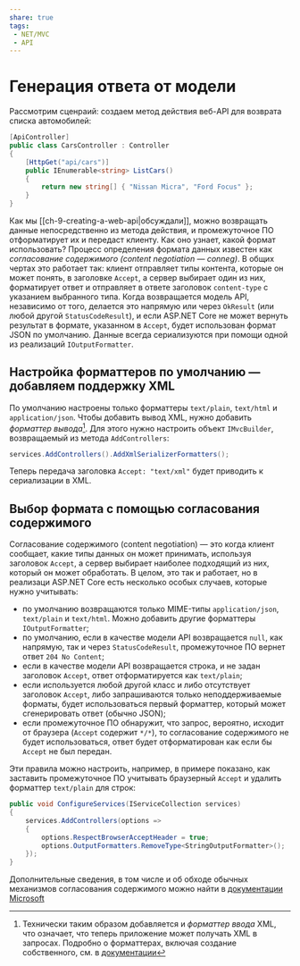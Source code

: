 ```yaml
---
share: true
tags:
 - NET/MVC
 - API
---
```

# Генерация ответа от модели
Рассмотрим сценраий: создаем метод действия веб-API для возврата списка автомобилей:
```csharp
[ApiController]
public class CarsController : Controller
{
	[HttpGet("api/cars")]
	public IEnumerable<string> ListCars()
	{
		return new string[] { "Nissan Micra", "Ford Focus" };
	}
}
```
Как мы [[ch-9-creating-a-web-api|обсуждали]], можно возвращать данные непосредственно из метода действия, и промежуточное ПО отформатирует их и передаст клиенту. Как оно узнает, какой формат использовать?
Процесс определения формата данных известен как *согласование содержимого (content negotiation — conneg)*. В общих чертах это работает так: клиент отправляет типы контента, которые он может понять, в заголовке `Accept`, а сервер выбирает один из них, форматирует ответ и отправляет в ответе заголовок `content-type` с указанием выбранного типа.
Когда возвращается модель API, независимо от того, делается это напрямую или через `OkResult` (или любой другой `StatusCodeResult`), и если ASP.NET Core не может вернуть результат в формате, указанном в `Accept`, будет использован формат JSON по умолчанию.
Данные всегда сериализуются при помощи одной из реализаций `IOutputFormatter`.
## Настройка форматтеров по умолчанию — добавляем поддержку XML
По умолчанию настроены только форматтеры `text/plain`, `text/html` и `application/json`. Чтобы добавить вывод XML, нужно добавить *форматтер вывода*[^1]. Для этого нужно настроить объект `IMvcBuilder`, возвращаемый из метода `AddControllers`:
```csharp
services.AddControllers().AddXmlSerializerFormatters();
```
Теперь передача заголовка `Accept: "text/xml"` будет приводить к сериализации в XML.
## Выбор формата с помощью согласования содержимого
Согласование содержимого (content negotiation) — это когда клиент сообщает, какие типы данных он может принимать, используя заголовок `Accept`, а сервер выбирает наиболее подходящий из них, который он может обработать. В целом, это так и работает, но в реализаци ASP.NET Core есть несколько особых случаев, которые нужно учитывать:
- по умолчанию возвращаются только MIME-типы `application/json`, `text/plain` и `text/html`. Можно добавить другие форматтеры `IOutputFormatter`;
- по умолчанию, если в качестве модели API возвращается `null`, как напрямую, так и через `StatusCodeResult`, промежуточное ПО вернет ответ `204 No Content`;
- если в качестве модели API возвращается строка, и не задан заголовок `Accept`, ответ отформатируется как `text/plain`;
- если используется любой другой класс и либо отсутствует заголовок `Accept`, либо запрашиваются только неподдерживаемые форматы, будет использоваться первый форматтер, который может сгенерировать ответ (обычно JSON);
- если промежуточное ПО обнаружит, что запрос, вероятно, исходит от браузера (`Accept` содержит `*/*`), то согласование содержимого не будет использоваться, ответ будет отформатирован как если бы `Accept` не был передан.

Эти правила можно настроить, например, в примере показано, как заставить промежуточное ПО учитывать браузерный `Accept` и удалить форматтер `text/plain` для строк:
```csharp
public void ConfigureServices(IServiceCollection services)
{
	services.AddControllers(options =>
	{
		options.RespectBrowserAcceptHeader = true;
		options.OutputFormatters.RemoveType<StringOutputFormatter>();
	});
}
```
Дополнительные сведения, в том числе и об обходе обычных механизмов согласования содержимого можно найти в [документации Microsoft](https://docs.microsoft.com/en-us/aspnet/core/web-api/advanced/formatting?view=aspnetcore-5.0)

[^1]: Технически таким образом добавляется и *форматтер ввода* XML, что означает, что теперь приложение может получать XML в запросах. Подробно о форматтерах, включая создание собственного, см. в [документации](https://docs.microsoft.com/en-us/aspnet/core/web-api/advanced/custom-formatters?view=aspnetcore-5.0)

